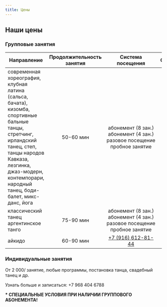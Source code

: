 ```yaml
---
title: Цены
---
```


## Наши цены

### Групповые занятия

| Направление                                                                              | Продолжительность занятия |                          Система посещения                          |        Стоимость         |
| ---------------------------------------------------------------------------------------- | :-----------------------: | :-----------------------------------------------------------------: | :----------------------: |
| современная хореография, клубная латина (сальса, бачата),<br>кизомба, спортивные бальные танцы, стретчинг,<br>ирландский танец, степ, танцы народов Кавказа,<br>лезгинка, джаз-модерн, контемпорари,<br>народный танец, боди-балет, микс-данс, йога             |          50-60 мин           | <nobr>абонемент (8 зан.)<br>абонемент (4 зан.)<br>разовое посещение<br>пробное занятие |  4800₽<br>2800₽<br>900₽<br>600₽  |
| классический танец<br>аргентинское танго                                            |          75-90 мин           | <nobr>абонемент (8 зан.)<br>абонемент (4 зан.)<br>разовое посещение<br>пробное занятие | 7200₽<br>4000₽<br>1200₽<br>600₽  |
| айкидо                                                                              |         60-90 мин            |              [+7 (916) 612-81-44](tel://+79166128144)               |        уточняйте         |


### Индивидуальные занятия

От 2 000/ занятие, любые программы, постановка танца, свадебный танец и др.

Узнать больше и записаться: +7 968 404 6788

**\* СПЕЦИАЛЬНЫЕ УСЛОВИЯ ПРИ НАЛИЧИИ ГРУППОВОГО АБОНЕМЕНТА!**
